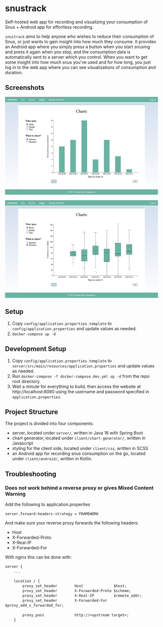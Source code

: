 # snustrack

Self-hosted web app for recording and visualizing your consumption of Snus + Android app for effortless recording.

`snustrack` aims to help anyone who wishes to reduce their consumption of Snus, or just wants to gain insight into how much they consume. It provides an Android app where you simply press a button when you start snusing and press it again when you stop, and the consumption data is automatically sent to a server which you control.
When you want to get some insight into how much snus you've used and for how long, you just log in to the web app where you can see visualizations of consumption and duration.

## Screenshots

![Screenshot of amount chart](./screenshots/screenshot-1.JPG)

![Screenshot of duration chart](./screenshots/screenshot-2.JPG)

## Setup

1. Copy `config/application.properties.template` to `config/application.properties` and update values as needed.
2. `docker-compose up -d`

## Development Setup

1. Copy `config/application.properties.template` to `server/src/main/resources/application.properties` and update values as needed.
2. Run `docker-compose -f docker-compose.dev.yml up -d` from the repo root directory.
3. Wait a minute for everything to build, then access the website at http://localhost:8080 using the username and password specified in `application.properties`.

## Project Structure

The project is divided into four components:

- server, located under `server/`, written in Java 16 with Spring Boot
- chart generator, located under `client/chart-generator/`, written in Javascript
- styling for the client side, located under `client/css`, written in SCSS
- an Android app for recording snus consumption on the go, located under `client/android/`, written in Kotlin.

## Troubleshooting

### Does not work behind a reverse proxy or gives Mixed Content Warning

Add the following to application.properties

```
server.forward-headers-strategy = FRAMEWORK
```

And make sure your reverse proxy forwards the following headers:

- Host
- X-Forwarded-Proto
- X-Real-IP
- X-Forwarded-For

With nginx this can be done with:

```
server {
    ...

    location / {
        proxy_set_header        Host              $host;
        proxy_set_header        X-Forwarded-Proto $scheme;
        proxy_set_header        X-Real-IP         $remote_addr;
        proxy_set_header        X-Forwarded-For   $proxy_add_x_forwarded_for;

        proxy_pass              http://<upstream target>;
    }
```
